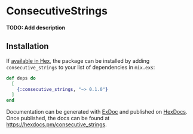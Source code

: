 # ConsecutiveStrings

**TODO: Add description**

## Installation

If [available in Hex](https://hex.pm/docs/publish), the package can be installed
by adding `consecutive_strings` to your list of dependencies in `mix.exs`:

```elixir
def deps do
  [
    {:consecutive_strings, "~> 0.1.0"}
  ]
end
```

Documentation can be generated with [ExDoc](https://github.com/elixir-lang/ex_doc)
and published on [HexDocs](https://hexdocs.pm). Once published, the docs can
be found at <https://hexdocs.pm/consecutive_strings>.

